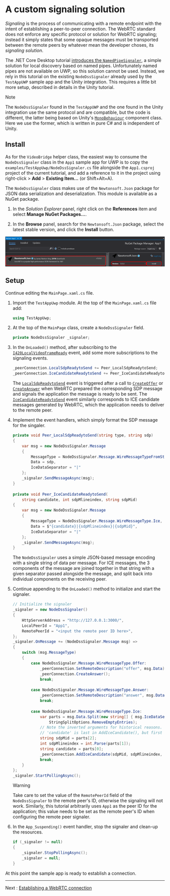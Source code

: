 # A custom signaling solution

_Signaling_ is the process of communicating with a remote endpoint with the intent of establishing a peer-to-peer connection. The WebRTC standard does not enforce any specific protocol or solution for WebRTC signaling; instead it simply states that some opaque messages must be transported between the remote peers by whatever mean the developer choses, its _signaling solution_.

The .NET Core Desktop tutorial [introduces the `NamedPipeSignaler`](helloworld-cs-signaling-core3.md), a simple solution for local discovery based on named pipes. Unfortunately named pipes are not available on UWP, so this solution cannot be used. Instead, we rely in this tutorial on the existing `NodeDssSignaler` already used by the `TestAppUWP` sample app and the Unity integration. This requires a little bit more setup, described in details in the Unity tutorial.

> [!NOTE]
> The `NodeDssSignaler` found in the `TestAppUWP` and the one found in the Unity integration use the same protocol and are compatible, but the code is different, the latter being based on Unity's [`MonoBehaviour`](https://docs.unity3d.com/ScriptReference/MonoBehaviour.html) component class. Here we use the former, which is written in pure C# and is independent of Unity.

## Install

As for the `VideoBridge` helper class, the easiest way to consume the `NodeDssSignaler` class in the `App1` sample app for UWP is to copy the `examples/TestAppUwp/NodeDssSignaler.cs` file alongside the `App1.csproj` project of the current tutorial, and add a reference to it in the project using right-click > **Add** > **Existing Item...** (or Shift+Alt+A).

The `NodeDssSignaler` class makes use of the `Newtonsoft.Json` package for JSON data serialization and deserialization. This module is available as a NuGet package.

1. In the _Solution Explorer_ panel, right click on the **References** item and select **Manage NuGet Packages...**.

2. In the **Browse** panel, search for the `Newtonsoft.Json` package, select the latest stable version, and click the **Install** button.

![Install the Newtonsoft.Json NuGet package](cs-uwp14.png)

## Setup

Continue editing the `MainPage.xaml.cs` file.

1. Import the `TestAppUwp` module. At the top of the `MainPage.xaml.cs` file add:
   ```cs
   using TestAppUwp;
   ```

2. At the top of the `MainPage` class, create a `NodeDssSignaler` field.
   ```cs
   private NodeDssSignaler _signaler;
   ```

3. In the `OnLoaded()` method, after subscribing to the [`I420LocalVideoFrameReady`](xref:Microsoft.MixedReality.WebRTC.PeerConnection.I420LocalVideoFrameReady) event, add some more subscriptions to the signaling events.
   ```cs
   _peerConnection.LocalSdpReadytoSend += Peer_LocalSdpReadytoSend;
   _peerConnection.IceCandidateReadytoSend += Peer_IceCandidateReadytoSend;
   ```
   The [`LocalSdpReadytoSend`](xref:Microsoft.MixedReality.WebRTC.PeerConnection.LocalSdpReadytoSend) event is triggered after a call to [`CreateOffer`](xref:Microsoft.MixedReality.WebRTC.PeerConnection.CreateOffer) or [`CreateAnswer`](xref:Microsoft.MixedReality.WebRTC.PeerConnection.CreateAnswer) when WebRTC prepared the corresponding SDP message and signals the application the message is ready to be sent. The [`IceCandidateReadytoSend`](xref:Microsoft.MixedReality.WebRTC.PeerConnection.IceCandidateReadytoSend) event similarly corresponds to ICE candidate messages generated by WebRTC, which the application needs to deliver to the remote peer.

4. Implement the event handlers, which simply format the SDP message for the singaler.
   ```cs
   private void Peer_LocalSdpReadytoSend(string type, string sdp)
   {
       var msg = new NodeDssSignaler.Message
       {
           MessageType = NodeDssSignaler.Message.WireMessageTypeFromString(type),
           Data = sdp,
           IceDataSeparator = "|"
       };
       _signaler.SendMessageAsync(msg);
   }

   private void Peer_IceCandidateReadytoSend(
       string candidate, int sdpMlineindex, string sdpMid)
   {
       var msg = new NodeDssSignaler.Message
       {
           MessageType = NodeDssSignaler.Message.WireMessageType.Ice,
           Data = $"{candidate}|{sdpMlineindex}|{sdpMid}",
           IceDataSeparator = "|"
       };
       _signaler.SendMessageAsync(msg);
   }
   ```
   The `NodeDssSignaler` uses a simple JSON-based message encoding with a single string of data per message. For ICE messages, the 3 components of the message are joined together in that string with a given separator passed alongside the message, and split back into individual components on the receiving peer.

5. Continue appending to the `OnLoaded()` method to initialize and start the signaler.
   ```cs
   // Initialize the signaler
   _signaler = new NodeDssSignaler()
   {
       HttpServerAddress = "http://127.0.0.1:3000/",
       LocalPeerId = "App1",
       RemotePeerId = "<input the remote peer ID here>",
   };
   _signaler.OnMessage += (NodeDssSignaler.Message msg) =>
   {
       switch (msg.MessageType)
       {
           case NodeDssSignaler.Message.WireMessageType.Offer:
               _peerConnection.SetRemoteDescription("offer", msg.Data);
               _peerConnection.CreateAnswer();
               break;

           case NodeDssSignaler.Message.WireMessageType.Answer:
               _peerConnection.SetRemoteDescription("answer", msg.Data);
               break;

           case NodeDssSignaler.Message.WireMessageType.Ice:
               var parts = msg.Data.Split(new string[] { msg.IceDataSeparator },
                   StringSplitOptions.RemoveEmptyEntries);
               // Note the inverted arguments for historical reasons.
               // 'candidate' is last in AddIceCandidate(), but first in the message.
               string sdpMid = parts[2];
               int sdpMlineindex = int.Parse(parts[1]);
               string candidate = parts[0];
               _peerConnection.AddIceCandidate(sdpMid, sdpMlineindex, candidate);
               break;
       }
   };
   _signaler.StartPollingAsync();
   ```
   > [!WARNING]
   > Take care to set the value of the `RemotePeerId` field of the `NodeDssSignaler` to the remote peer's ID, otherwise the signaling will not work. Similarly, this tutorial arbitrarily uses `App1` as the peer ID for the application; this value needs to be set as the remote peer's ID when configuring the remote peer signaler.

6. In the `App_Suspending()` event handler, stop the signaler and clean-up the resources.
   ```cs
   if (_signaler != null)
   {
       _signaler.StopPollingAsync();
       _signaler = null;
   }
   ```

At this point the sample app is ready to establish a connection.

----

Next : [Establishing a WebRTC connection](helloworld-cs-connection-uwp.md)
